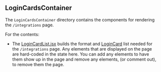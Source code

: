 ## LoginCardsContainer

The `LoginCardsContainer` directory contains the components for rendering the `/integrations` page.

For the contents:
* The [LoginCardList.jsx](https://github.com/cloud-elements/ezra-sample-app/blob/main/src/components/LoginCardsContainer/LoginCardList.jsx) builds the format and [LoginCard](https://github.com/cloud-elements/ezra-sample-app/tree/main/src/components/LoginCardsContainer/LoginCard) list needed for the `/integrations` page. Any elements that are displayed on the page are hard-coded in the state here. You can add any elements to have them show up in the page and remove any elements, (or comment out), to remove them the page.